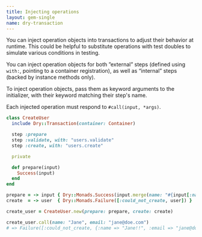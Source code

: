 ```yaml
---
title: Injecting operations
layout: gem-single
name: dry-transaction
---
```


You can inject operation objects into transactions to adjust their behavior at runtime. This could be helpful to substitute operations with test doubles to simulate various conditions in testing.

You can inject operation objects for both ”external” steps (defined using `with:`, pointing to a container registration), as well as “internal” steps (backed by instance methods only).

To inject operation objects, pass them as keyword arguments to the initializer, with their keyword matching their step's name.

Each injected operation must respond to `#call(input, *args)`.

```ruby
class CreateUser
  include Dry::Transaction(container: Container)

  step :prepare
  step :validate, with: "users.validate"
  step :create, with: "users.create"

  private

  def prepare(input)
    Success(input)
  end
end

prepare = -> input { Dry::Monads.Success(input.merge(name: "#{input[:name]}!!")) }
create  = -> user  { Dry::Monads.Failure([:could_not_create, user]) }

create_user = CreateUser.new(prepare: prepare, create: create)

create_user.call(name: "Jane", email: "jane@doe.com")
# => Failure([:could_not_create, {:name => "Jane!!", :email => "jane@doe.com"})
```
